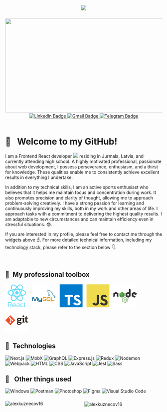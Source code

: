 <h1 align="center">
  <a href="https://github.com/DenverCoder1/readme-typing-svg">
    <img src="https://readme-typing-svg.demolab.com/?lines=Hi,%20There! 👋;I'm%20Alexander%20Kuznecov;Frontend%20developer;&font=Righteous%20&center=true&width=500&height=45&vCenter=true&size=25&duration=4000" /></a>
</h1>

<div align="center">
  <img src="https://media.giphy.com/media/dWesBcTLavkZuG35MI/giphy.gif" width="600" height="300"/>
</div>

<div id="badges" align="center">
  <a href="https://www.linkedin.com/in/alexander-kuznecov/" target="_blank"">
    <img src="https://img.shields.io/badge/LinkedIn-blue?logo=linkedin&logoColor=white&style=for-the-badge" alt="LinkedIn Badge"/>
  </a>
  <a href="https://alexander.kuznecov16@gmail.com">
    <img src="https://img.shields.io/badge/Gmail-red?logo=gmail&logoColor=white&style=for-the-badge" alt="Gmail Badge"/>
  </a>
  <a href="https://t.me/kznws">
    <img src="https://img.shields.io/badge/Telegram-blue?logo=telegram&logoColor=white&style=for-the-badge" alt="Telegram Badge"/>
  </a>
</div>

<div id="badges" align="center">
  <img src="https://komarev.com/ghpvc/?username=alexkuznecov160z&style=for-the-badge" alt=""/>
</div>

# 👋 &nbsp; Welcome to my GitHub!

I am a Frontend React developer <img src="https://media.giphy.com/media/WUlplcMpOCEmTGBtBW/giphy.gif" width="30px"> residing in Jurmala, Latvia, and currently attending high school. A highly motivated professional, passionate about web development, I possess perseverance, enthusiasm, and a thirst for knowledge. These qualities enable me to consistently achieve excellent results in everything I undertake.

In addition to my technical skills, I am an active sports enthusiast who believes that it helps me maintain focus and concentration during work. It also promotes precision and clarity of thought, allowing me to approach problem-solving creatively. I have a strong passion for learning and continuously improving my skills, both in my work and other areas of life. I approach tasks with a commitment to delivering the highest quality results. I am adaptable to new circumstances and can maintain efficiency even in stressful situations. 😎.

If you are interested in my profile, please feel free to contact me through the widgets above ☝️. For more detailed technical information, including my technology stack, please refer to the section below 👇.

&nbsp;

## 🧰 &nbsp;My professional toolbox

<img  src="https://raw.githubusercontent.com/devicons/devicon/master/icons/react/react-original-wordmark.svg" alt="React" width="75" height="75"/> &nbsp;
<img  src="https://raw.githubusercontent.com/devicons/devicon/master/icons/mysql/mysql-original-wordmark.svg" alt="MySQL" width="75" height="75"/> &nbsp;
<img  src="https://raw.githubusercontent.com/devicons/devicon/master/icons/typescript/typescript-original.svg" alt="TypeScript" width="75" height="75"/> &nbsp;
<img  src="https://raw.githubusercontent.com/devicons/devicon/master/icons/javascript/javascript-original.svg" alt="JavaScript" width="75" height="75"/> &nbsp;
<img  src="https://raw.githubusercontent.com/devicons/devicon/master/icons/nodejs/nodejs-original-wordmark.svg" alt="Node" width="75" height="75"/> &nbsp;
<img  src="https://raw.githubusercontent.com/devicons/devicon/1119b9f84c0290e0f0b38982099a2bd027a48bf1/icons/git/git-original-wordmark.svg" alt="Git" width="75" height="75"/> &nbsp;

## 🔧 &nbsp;Technologies

![Next.js](https://img.shields.io/badge/Next.js-000000?style=for-the-badge&logo=Next.js&logoColor=white)
![MobX](https://img.shields.io/badge/MobX-FF9955?style=for-the-badge&logo=MobX&logoColor=white)
![GraphQL](https://img.shields.io/badge/GraphQL-E10098?style=for-the-badge&logo=GraphQL&logoColor=white)
![Express.js](https://img.shields.io/badge/Express.js-000000?style=for-the-badge&logo=Express&logoColor=white)
![Redux](https://img.shields.io/badge/Redux-764ABC?style=for-the-badge&logo=Redux&logoColor=white)
![Nodemon](https://img.shields.io/badge/Nodemon-76D04B?style=for-the-badge&logo=Nodemon&logoColor=white)
![Webpack](https://img.shields.io/badge/Webpack-8DD6F9?style=for-the-badge&logo=Webpack&logoColor=black)
![HTML](https://img.shields.io/badge/HTML-239120?style=for-the-badge&logo=HTML5&logoColor=white)
![CSS](https://img.shields.io/badge/CSS-1572B6?style=for-the-badge&logo=CSS3&logoColor=white)
![JavaScript](https://img.shields.io/badge/JavaScript-F7DF1E?style=for-the-badge&logo=JavaScript&logoColor=black)
![Jest](https://img.shields.io/badge/Jest-C21325?style=for-the-badge&logo=Jest&logoColor=white)
![Sass](https://img.shields.io/badge/Sass-CC6699?style=for-the-badge&logo=Sass&logoColor=white)

## 🔌 &nbsp; Other things used

![Windows](https://img.shields.io/badge/Windows-0078D6?style=for-the-badge&logo=windows&logoColor=white)
![Postman](https://img.shields.io/badge/Postman-FF6C37?style=for-the-badge&logo=Postman&logoColor=white)
![Photoshop](https://img.shields.io/badge/Photoshop-31A8FF?style=for-the-badge&logo=Adobe%20Photoshop&logoColor=white)
![Figma](https://img.shields.io/badge/Figma-F24E1E?style=for-the-badge&logo=Figma&logoColor=white)
![Visual Studio Code](https://img.shields.io/badge/Visual%20Studio%20Code-007ACC?style=for-the-badge&logo=Visual%20Studio%20Code&logoColor=white)

###

<div align="center">
<p><img align="left" height="180" src="https://github-readme-stats.vercel.app/api/top-langs?username=alexkuznecov16&show_icons=true&locale=en&layout=compact&theme=react&border_radius=10" alt="alexkuznecov16" /></p>
<p>&nbsp;<img align="center" height="180" src="https://github-readme-stats.vercel.app/api?username=alexkuznecov16&show_icons=true&locale=en&count_private=true&theme=react&border_radius=10" alt="alexkuznecov16" /></p>
</div>

